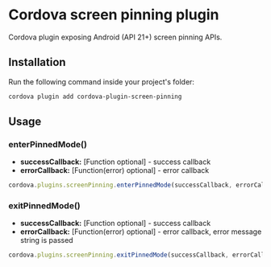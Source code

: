 # Cordova screen pinning plugin

Cordova plugin exposing Android (API 21+) screen pinning APIs.

## Installation

Run the following command inside your project's folder:

```sh
cordova plugin add cordova-plugin-screen-pinning
```

## Usage

### enterPinnedMode()

- **successCallback:** [Function optional] - success callback
- **errorCallback:** [Function(error) optional] - error callback

```js
cordova.plugins.screenPinning.enterPinnedMode(successCallback, errorCallback);
```

### exitPinnedMode()

- **successCallback:** [Function optional] - success callback
- **errorCallback:** [Function(error) optional] - error callback, error message string is passed

```js
cordova.plugins.screenPinning.exitPinnedMode(successCallback, errorCallback);
```



